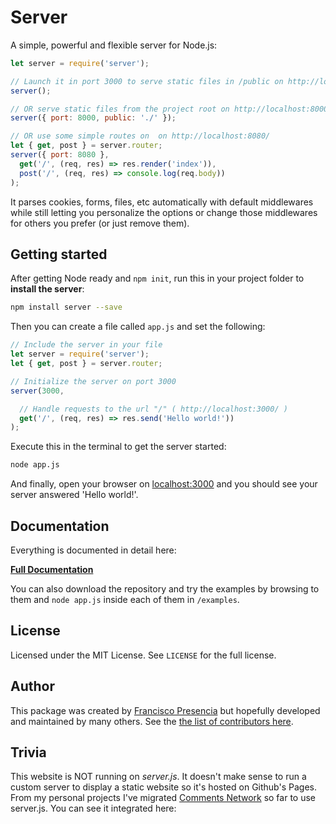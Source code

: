 # Server

A simple, powerful and flexible server for Node.js:

```js
let server = require('server');

// Launch it in port 3000 to serve static files in /public on http://localhost:3000/
server();

// OR serve static files from the project root on http://localhost:8000/
server({ port: 8000, public: './' });

// OR use some simple routes on  on http://localhost:8080/
let { get, post } = server.router;
server({ port: 8080 },
  get('/', (req, res) => res.render('index')),
  post('/', (req, res) => console.log(req.body))
);
```

It parses cookies, forms, files, etc automatically with default middlewares while still letting you personalize the options or change those middlewares for others you prefer (or just remove them).



## Getting started

After getting Node ready and `npm init`, run this in your project folder to **install the server**:

```bash
npm install server --save
```

Then you can create a file called `app.js` and set the following:

```js
// Include the server in your file
let server = require('server');
let { get, post } = server.router;

// Initialize the server on port 3000
server(3000,

  // Handle requests to the url "/" ( http://localhost:3000/ )
  get('/', (req, res) => res.send('Hello world!'))
);
```

Execute this in the terminal to get the server started:

```bash
node app.js
```

And finally, open your browser on [localhost:3000](http://localhost:3000/) and you should see your server answered 'Hello world!'.



## Documentation

Everything is documented in detail here:

<strong><a class="button" href="/documentation"><i class="fa fa-file-code-o"></i> Full Documentation</a></strong>

You can also download the repository and try the examples by browsing to them and `node app.js` inside each of them in `/examples`.



## License

Licensed under the MIT License. See `LICENSE` for the full license.



## Author

This package was created by [Francisco Presencia](http://francisco.io/) but hopefully developed and maintained by many others. See the [the list of contributors here](https://github.com/serverjs/server/graphs/contributors).



## Trivia

This website is NOT running on *server.js*. It doesn't make sense to run a custom server to display a static website so it's hosted on Github's Pages. From my personal projects I've migrated [Comments Network](https://comments.network/) so far to use server.js. You can see it integrated here:

<comment-box class="border" limit="20"></comment-box>
